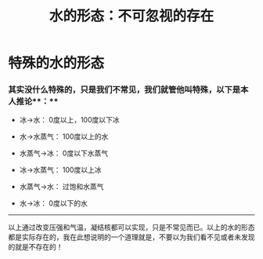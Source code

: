 ﻿---
title: "水的形态：不可忽视的存在"
categories: 
  - 物理
tags:
  - 水
  - 形态 
header:
  overlay_image: /assets/images/水.jpg
tagline: 我们没见过的水的形态有哪些   
---
# 特殊的水的形态

### 其实没什么特殊的，只是我们不常见，我们就管他叫特殊，以下是本人推论**：**

- 冰→水： 0度以上，100度以下冰

- 水→水蒸气： 100度以上的水

- 水蒸气→冰： 0度以下水蒸气

- 冰→水蒸气： 100度以上冰

- 水蒸气→水： 过饱和水蒸气

- 水→冰： 0度以下的水

---

以上通过改变压强和气温，凝结核都可以实现，只是不常见而已。以上的水的形态都是实际存在的，我在此想说明的一个道理就是，不要以为我们看不见或者未发现的就是不存在的！

